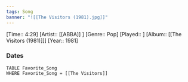 ```yaml
---
tags: Song  
banner: "![[The Visitors (1981).jpg]]"
---
```

[Time:: 4:29]
[Artist:: [[ABBA]] ]
[Genre:: Pop]
[Played:: ]
[Album:: [[The Visitors (1981)]]]
[Year:: 1981]
### Dates
````dataview
TABLE Favorite_Song
WHERE Favorite_Song = [[The Visitors]]
````